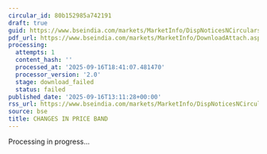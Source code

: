 ```yaml
---
circular_id: 80b152985a742191
draft: true
guid: https://www.bseindia.com/markets/MarketInfo/DispNoticesNCirculars.aspx?Noticeid={1FB7B69C-CC1B-4D0A-B8DB-8097756CBDD3}&noticeno=20250916-66&dt=09/16/2025&icount=66&totcount=79&flag=0
pdf_url: https://www.bseindia.com/markets/MarketInfo/DownloadAttach.aspx?id=20250916-66&attachedId=
processing:
  attempts: 1
  content_hash: ''
  processed_at: '2025-09-16T18:41:07.481470'
  processor_version: '2.0'
  stage: download_failed
  status: failed
published_date: '2025-09-16T13:11:28+00:00'
rss_url: https://www.bseindia.com/markets/MarketInfo/DispNoticesNCirculars.aspx?Noticeid={1FB7B69C-CC1B-4D0A-B8DB-8097756CBDD3}&noticeno=20250916-66&dt=09/16/2025&icount=66&totcount=79&flag=0
source: bse
title: CHANGES IN PRICE BAND
---
```


Processing in progress...